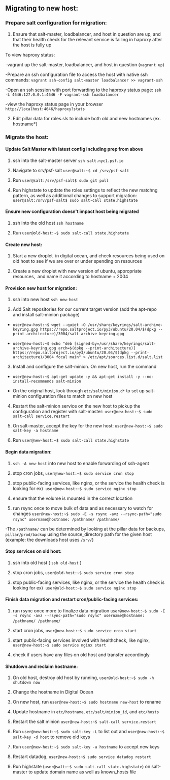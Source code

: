Migrating to new host:
----------------------

### Prepare salt configuration for migration:  

1.  Ensure that salt-master, loadbalancer, and host in question are up, and that their health check for the relevant service is failing in haproxy after the host is fully up

To view haproxy status: 

-vagrant up the salt-master, loadbalancer, and host in question (`vagrant up`)

-Prepare an ssh configuration file to access the host with native ssh commands: `vagrant ssh-config salt-master loadbalancer >> vagrant-ssh` 

-Open an ssh session with port forwarding to the haproxy status page: `ssh -L 4646:127.0.0.1:4646 -F vagrant-ssh loadbalancer`

-view the haproxy status page in your browser `http://localhost:4646/haproxy?stats` 

2.  Edit pillar data for roles.sls to include both old and new hostnames (ex. hostname*)

### Migrate the host:

#### Update Salt Master with latest config including prep from above

1.  ssh into the salt-master server `ssh salt.nyc1.psf.io`

2.  Navigate to srv/psf-salt `user@salt:~$ cd /srv/psf-salt`

3.  Run `user@salt:/srv/psf-salt$ sudo git pull`

4.  Run highstate to update the roles settings to reflect the new matchng pattern, as well as additional changes to support migration: `user@salt:/srv/psf-salt$ sudo salt-call state.highstate`

#### Ensure new configuration doesn't impact host being migrated

1.  ssh into the old host `ssh hostname`

2.  Run `user@old-host:~$ sudo salt-call state.highstate`

#### Create new host:

1.  Start a new droplet  in digital ocean, and check resources being used on old host to see if we are over or under spending on resources 

2.  Create a new droplet with new version of ubuntu, appropriate resources,  and name it according to hostname + 2004

#### Provision new host for migration:

1. ssh into new host `ssh new-host`

2.  Add Salt repositories for our current target version (add the apt-repo and install salt-minion package)

-   `user@new-host:~$ wget --quiet -O /usr/share/keyrings/salt-archive-keyring.gpg https://repo.saltproject.io/py3/ubuntu/20.04/$(dpkg --print-architecture)/3004/salt-archive-keyring.gpg`

-  `user@new-host:~$ echo "deb [signed-by=/usr/share/keyrings/salt-archive-keyring.gpg arch=$(dpkg --print-architecture)] https://repo.saltproject.io/py3/ubuntu/20.04/$(dpkg --print-architecture)/3004 focal main" > /etc/apt/sources.list.d/salt.list`

3.  Install and configure the salt-minion. On new host, run the command

- `user@new-host:~$ apt-get update -y && apt-get install -y --no-install-recommends salt-minion`

- On the original host, look through `etc/salt/minion.d*` to set up salt-minion configuration files to match on new host 

4. Restart the salt-minion service on the new host to pickup the configuration and register with salt-master: `user@new-host:~$ sudo salt-call service.restart`

5.  On salt-master, accept the key for the new host: `user@new-host:~$ sudo salt-key -a hostname`

6.  Run `user@new-host:~$ sudo salt-call state.highstate`

#### Begin data migration:

1.  `ssh -A new-host` into new host to enable forwarding of ssh-agent

2.  stop cron jobs, `user@new-host:~$ sudo service cron stop`

3.  stop public-facing services, like nginx, or the service the health check is looking for ex)  `user@new-host:~$ sudo service nginx stop`

4.  ensure that the volume is mounted in the correct location 

5.  run rsync once to move bulk of data and as necessary to watch for changes `user@new-host:~$ sudo -E -s rsync -avz --rsync-path="sudo rsync" username@hostname: /pathname/ /pathname/` 

-The `/pathname/` can be determined by looking at the pillar data for backups, `pillar/prod/backup` using the source_directory path for the given host (example: the downloads host uses `/srv/`)

#### Stop services on old host:

1.  ssh into old host ( `ssh old-host` )

2.  stop cron jobs, `user@old-host:~$ sudo service cron stop`

3.  stop public-facing services, like nginx, or the service the health check is looking for ex)  `user@old-host:~$ sudo service nginx stop`

#### Finish data migration and restart cron/public-facing services:

1. run rsync once more to finalize data migration `user@new-host:~$ sudo -E -s rsync -avz --rsync-path="sudo rsync" username@hostname: /pathname/ /pathname/` 

2.  start cron jobs, `user@new-host:~$ sudo service cron start`

3.  start public-facing services involved with healthcheck, like nginx, `user@new-host:~$ sudo service nginx start`

4.  check if users have any files on old host and transfer accordingly

#### Shutdown and reclaim hostname:

1.  On old host, destroy old host by running, `user@old-host:~$ sudo -h shutdown now`

2.  Change the hostname in Digital Ocean 

3.  On new host, run `user@new-host:~$ sudo hostname new-host` to rename

6.  Update hostname in `etc/hostname`,  `etc/salt/minion_id`, and `etc/hosts`

7. Restart the salt minion `user@new-host:~$ salt-call service.restart`

8.  Run `user@new-host:~$ sudo salt-key -L` to list out and `user@new-host:~$ salt-key -d host` to remove old keys 

9.  Run `user@new-host:~$ sudo salt-key -a hostname` to accept new keys

10.  Restart datadog, `user@new-host:~$ sudo service datadog restart` 

11.  Run highstate (`user@salt:~$ sudo salt-call state.highstate`) on salt-master to update domain name as well as known_hosts file


